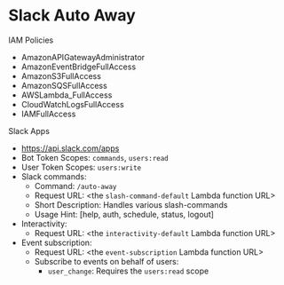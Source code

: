 # Slack Auto Away

IAM Policies
* AmazonAPIGatewayAdministrator
* AmazonEventBridgeFullAccess
* AmazonS3FullAccess
* AmazonSQSFullAccess
* AWSLambda_FullAccess
* CloudWatchLogsFullAccess
* IAMFullAccess

Slack Apps
* https://api.slack.com/apps
* Bot Token Scopes: `commands`, `users:read`
* User Token Scopes: `users:write`
* Slack commands:
  * Command: `/auto-away`
  * Request URL: <the `slash-command-default` Lambda function URL>
  * Short Description: Handles various slash-commands
  * Usage Hint: [help, auth, schedule, status, logout]
* Interactivity:
  * Request URL: <the `interactivity-default` Lambda function URL>
* Event subscription:
  * Request URL: <the `event-subscription` Lambda function URL>
  * Subscribe to events on behalf of users:
    * `user_change`: Requires the `users:read` scope
